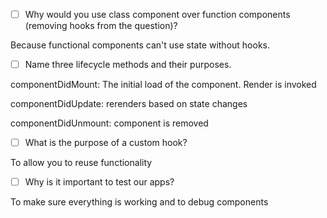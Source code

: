 - [ ] Why would you use class component over function components (removing hooks from the question)?

Because functional components can't use state without hooks.

- [ ] Name three lifecycle methods and their purposes.

componentDidMount: The initial load of the component. Render is invoked

componentDidUpdate: rerenders based on state changes

componentDidUnmount: component is removed

- [ ] What is the purpose of a custom hook?

To allow you to reuse functionality

- [ ] Why is it important to test our apps?

To make sure everything is working and to debug components